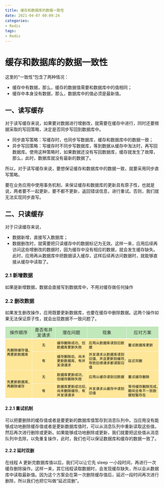 ```yaml
---
title: 缓存和数据库的数据一致性
date: 2021-04-07 00:09:24
categories:
- Redis
tags:
- Redis
---
```


# 缓存和数据库的数据一致性

这里的“一致性”包含了两种情况：

- 缓存中有数据，那么，缓存的数据值需要和数据库中的值相同；
- 缓存中本身没有数据，那么，数据库中的值必须是最新值。

<!-- more -->

## 一、读写缓存

对于读写缓存来说，如果要对数据进行增删改，就需要在缓存中进行，同时还要根据采取的写回策略，决定是否同步写回到数据库中。

- 同步直写策略：写缓存时，也同步写数据库，缓存和数据库中的数据一致；
- 异步写回策略：写缓存时不同步写数据库，等到数据从缓存中淘汰时，再写回数据库。使用这种策略时，如果数据还没有写回数据库，缓存就发生了故障，那么，此时，数据库就没有最新的数据了。

所以，对于读写缓存来说，要想保证缓存和数据库中的数据一致，就要采用同步直写策略。

要在业务应用中使用事务机制，来保证缓存和数据库的更新具有原子性，也就是说，两者要不一起更新，要不都不更新，返回错误信息，进行重试。否则，我们就无法实现同步直写。

## 二、只读缓存

对于只读缓存来说，

- 数据新增，直接写入数据库；
- 数据删改时，就需要把只读缓存中的数据标记为无效。这样一来，应用后续再访问这些增删改的数据时，因为缓存中没有相应的数据，就会发生缓存缺失。此时，应用再从数据库中把数据读入缓存，这样后续再访问数据时，就能够直接从缓存中读取了。

### 2.1 新增数据

如果是新增数据，数据会直接写到数据库中，不用对缓存做任何操作

### 2.2 删改数据

如果发生删改操作，应用既要更新数据库，也要在缓存中删除数据。这两个操作如果无法保证原子性，就会出现数据不一致问题了。

![缓存一致性](/缓存和数据库的数据一致性/缓存一致性.jpg)

#### 2.2.1 重试机制

可以把要删除的缓存值或者是要更新的数据库值暂存到消息队列中。当应用没有能够成功地删除缓存值或者是更新数据库值时，可以从消息队列中重新读取这些值，然后再次进行删除或更新。如果能够成功地删除或更新，我们就要把这些值从消息队列中去除，以免重复操作，此时，我们也可以保证数据库和缓存的数据一致了。

#### 2.2.2 延时双删

在线程 A 更新完数据库值以后，我们可以让它先 sleep 一小段时间，再进行一次缓存删除操作。这样一来，其它线程读取数据时，会发现缓存缺失，所以会从数据库中读取最新值。因为这个方案会在第一次删除缓存值后，延迟一段时间再次进行删除，所以我们也把它叫做“延迟双删”。